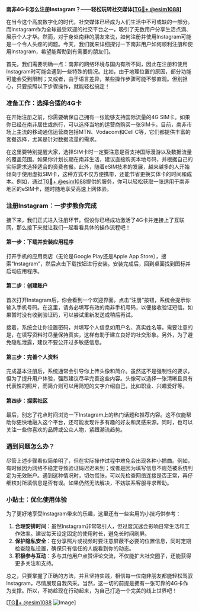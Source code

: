 **南非4G卡怎么注册Instagram？——轻松玩转社交媒体[[TG💪+ @esim1088](https://t.me/s/esim1088)]**

在当今这个高度数字化的时代，社交媒体已经成为人们生活中不可或缺的一部分。而Instagram作为全球最受欢迎的社交平台之一，吸引了无数用户分享生活点滴、展示个人才华。然而，对于身处南非的朋友来说，如何注册并使用Instagram可能是一个令人头疼的问题。今天，我们就来详细探讨一下南非用户如何顺利注册和使用Instagram，希望能帮助到有需要的朋友们。

首先，我们需要明确一点：南非的网络环境与国内有所不同，因此在注册和使用Instagram时可能会遇到一些特殊的情况。比如，由于地理位置的原因，部分功能可能会受到限制；又或者，由于语言差异，某些操作步骤可能不够直观。但别担心，只要按照以下步骤操作，就能轻松搞定！

### 准备工作：选择合适的4G卡

在开始注册之前，你需要确保自己拥有一张能够支持国际流量的4G SIM卡。如果你已经在南非居住或旅行，可以选择当地的运营商购买一张SIM卡。目前，南非市场上主流的移动通信运营商包括MTN、Vodacom和Cell C等，它们都提供丰富的套餐选择，尤其是针对数据流量的需求。

在这里要特别提醒大家，选择SIM卡时一定要注意是否支持国际漫游以及数据流量的覆盖范围。如果你计划长期在南非生活，建议直接购买本地号码，并根据自己的实际需求选择适合的资费套餐。此外，随着eSIM技术的发展，越来越多的人开始倾向于使用虚拟SIM卡，这种方式不仅方便携带，还能节省更换实体卡的时间和成本。例如，通过[TG💪+ @esim1088](https://t.me/s/esim1088)提供的服务，你可以轻松获取一张适用于南非地区的eSIM卡，随时随地享受高速上网体验。

### 注册Instagram：一步步教你完成

接下来，我们正式进入注册环节。假设你已经成功激活了4G卡并连接上了互联网，那么接下来就让我们一起看看具体的操作流程吧！

#### 第一步：下载并安装应用程序

打开手机的应用商店（无论是Google Play还是Apple App Store），搜索“Instagram”，然后点击下载按钮进行安装。安装完成后，回到桌面找到图标并启动应用程序。

#### 第二步：创建账户

首次打开Instagram后，你会看到一个欢迎界面。点击“注册”按钮，系统会提示你输入手机号码。在这里，请务必填写有效的南非手机号码，以便接收验证短信。如果暂时没有收到验证码，可以尝试重新发送或稍后再试。

接着，系统会让你设置密码，并填写个人信息如用户名、真实姓名等。需要注意的是，在填写资料时尽量保持真实，这样有助于建立良好的社交形象。另外，为了避免隐私泄露，建议不要公开过多敏感信息。

#### 第三步：完善个人资料

完成基本注册后，系统通常会引导你上传头像和简介。虽然这不是强制性的要求，但为了提升用户体验，强烈建议尽早完善这些内容。头像可以选择一张清晰且具有代表性的照片，而简介则可以用简短的文字介绍自己，比如职业、兴趣爱好等。

#### 第四步：探索社区

最后，别忘了花点时间浏览一下Instagram上的热门话题和推荐内容。这不仅能帮助你更快地融入这个平台，还可能发现许多有趣的好友和灵感来源。同时，也可以关注一些你喜欢的品牌或公众人物，紧跟潮流趋势。

### 遇到问题怎么办？

尽管上述步骤看似简单明了，但在实际操作过程中难免会出现各种小插曲。例如，有时候因为网络不稳定导致验证码迟迟未到；或者是因为填写信息不规范被系统判定为无效账户。遇到这种情况时，切勿慌张，可以先检查网络连接是否正常，再仔细核对所填信息是否有误。如果仍然无法解决，不妨联系客服寻求帮助。

### 小贴士：优化使用体验

为了更好地享受Instagram带来的乐趣，这里还有一些实用的小技巧供参考：

1. **合理安排时间**：虽然Instagram非常吸引人，但过度沉迷会影响日常生活和工作效率。建议每天设定固定的使用时长，避免长时间刷屏。
2. **保护隐私安全**：在分享照片或视频时要注意屏蔽不必要的位置信息，同时定期检查隐私设置，确保只有信任的人能看到你的动态。
3. **积极参与互动**：多与其他用户点赞评论交流，不仅能扩大社交圈子，还能获得更多关注和支持。

总之，只要掌握了正确的方法，并且坚持实践，相信每一位南非朋友都能轻松驾驭Instagram，尽情展现自我风采。当然，这一切的前提是拥有一张可靠的4G卡作为支撑。所以，不妨趁现在行动起来，为自己打造一个完美的线上世界吧！

[[TG💪+ @esim1088](https://t.me/s/esim1088) ![Image](https://i.postimg.cc/4NQfJmqS/Snipaste-2025-05-13-00-14-12.png)]